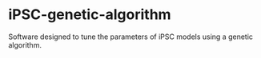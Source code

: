 # iPSC-genetic-algorithm
Software designed to tune the parameters of iPSC models using a genetic algorithm. 
